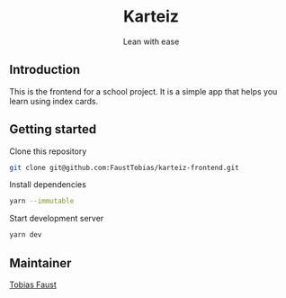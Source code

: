 <div align="center">

# Karteiz

Lean with ease

</div>

## Introduction

This is the frontend for a school project. It is a simple app that helps you learn using index cards.

## Getting started

Clone this repository

```bash
git clone git@github.com:FaustTobias/karteiz-frontend.git
```

Install dependencies

```bash
yarn --immutable
```

Start development server

```bash
yarn dev
```

## Maintainer

[Tobias Faust](https://github.com/FaustTobias)
